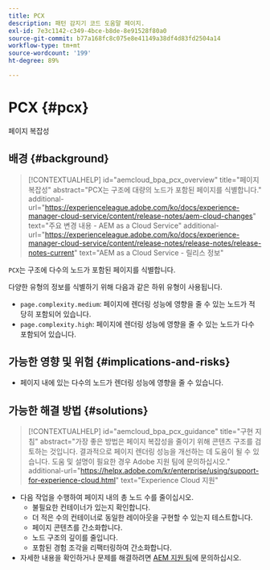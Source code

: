 ```yaml
---
title: PCX
description: 패턴 감지기 코드 도움말 페이지.
exl-id: 7e3c1142-c349-4bce-b8de-8e91528f80a0
source-git-commit: b77a168fc8c075e8e41149a38df4d83fd2504a14
workflow-type: tm+mt
source-wordcount: '199'
ht-degree: 89%

---
```


# PCX {#pcx}

페이지 복잡성

## 배경 {#background}

>[!CONTEXTUALHELP]
>id="aemcloud_bpa_pcx_overview"
>title="페이지 복잡성"
>abstract="PCX는 구조에 대량의 노드가 포함된 페이지를 식별합니다."
>additional-url="https://experienceleague.adobe.com/ko/docs/experience-manager-cloud-service/content/release-notes/aem-cloud-changes" text="주요 변경 내용 - AEM as a Cloud Service"
>additional-url="https://experienceleague.adobe.com/ko/docs/experience-manager-cloud-service/content/release-notes/release-notes/release-notes-current" text="AEM as a Cloud Service - 릴리스 정보"

`PCX`는 구조에 다수의 노드가 포함된 페이지를 식별합니다.

다양한 유형의 정보를 식별하기 위해 다음과 같은 하위 유형이 사용됩니다.

* `page.complexity.medium`: 페이지에 렌더링 성능에 영향을 줄 수 있는 노드가 적당히 포함되어 있습니다.
* `page.complexity.high`: 페이지에 렌더링 성능에 영향을 줄 수 있는 노드가 다수 포함되어 있습니다.

## 가능한 영향 및 위험 {#implications-and-risks}

* 페이지 내에 있는 다수의 노드가 렌더링 성능에 영향을 줄 수 있습니다.

## 가능한 해결 방법 {#solutions}

>[!CONTEXTUALHELP]
>id="aemcloud_bpa_pcx_guidance"
>title="구현 지침"
>abstract="가장 좋은 방법은 페이지 복잡성을 줄이기 위해 콘텐츠 구조를 검토하는 것입니다. 결과적으로 페이지 렌더링 성능을 개선하는 데 도움이 될 수 있습니다. 도움 및 설명이 필요한 경우 Adobe 지원 팀에 문의하십시오."
>additional-url="https://helpx.adobe.com/kr/enterprise/using/support-for-experience-cloud.html" text="Experience Cloud 지원"

* 다음 작업을 수행하여 페이지 내의 총 노드 수를 줄이십시오.
   * 불필요한 컨테이너가 있는지 확인합니다.
   * 더 적은 수의 컨테이너로 동일한 레이아웃을 구현할 수 있는지 테스트합니다.
   * 페이지 콘텐츠를 간소화합니다.
   * 노드 구조의 깊이를 줄입니다.
   * 포함된 경험 조각을 리팩터링하여 간소화합니다.
* 자세한 내용을 확인하거나 문제를 해결하려면 [AEM 지원 팀](https://helpx.adobe.com/kr/enterprise/using/support-for-experience-cloud.html)에 문의하십시오.
